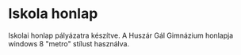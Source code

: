 # Iskola honlap
Iskolai honlap pályázatra készítve. A Huszár Gál Gimnázium honlapja windows 8 "metro" stílust használva.
